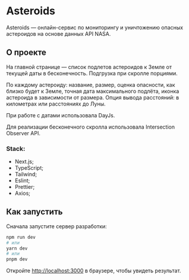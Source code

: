 # Asteroids

Asteroids — онлайн-сервис по мониторингу и уничтожению опасных астероидов на основе данных API NASA.

## О проекте

На главной странице — список подлетов астероидов к Земле от текущей даты в бесконечность. Подгрузка при скролле
порциями.

По каждому астероиду: название, размер, оценка опасности, как близко будет к Земле, точная дата максимального подлёта,
иконка астероида в зависимости от размера. Опция вывода расстояний: в километрах или расстояниях до Луны.

При работе с датами использовала DayJs.

Для реализации бесконечного скролла использовала Intersection Observer API.

### Stack:

* Next.js;
* TypeScript;
* Tailwind;
* Eslint;
* Prettier;
* Axios;

## Как запустить

Сначала запустите сервер разработки:

```bash
npm run dev
# или
yarn dev
# или
pnpm dev
```

Откройте [http://localhost:3000](http://localhost:3000) в браузере, чтобы увидеть результат.

